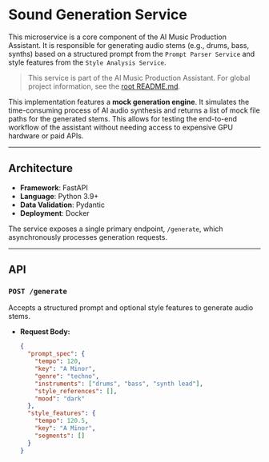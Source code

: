 # Sound Generation Service

This microservice is a core component of the AI Music Production Assistant. It is responsible for generating audio stems (e.g., drums, bass, synths) based on a structured prompt from the `Prompt Parser Service` and style features from the `Style Analysis Service`.

> This service is part of the AI Music Production Assistant. For global project information, see the [root README.md](../../README.md).

This implementation features a **mock generation engine**. It simulates the time-consuming process of AI audio synthesis and returns a list of mock file paths for the generated stems. This allows for testing the end-to-end workflow of the assistant without needing access to expensive GPU hardware or paid APIs.

---

## Architecture

-   **Framework**: FastAPI
-   **Language**: Python 3.9+
-   **Data Validation**: Pydantic
-   **Deployment**: Docker

The service exposes a single primary endpoint, `/generate`, which asynchronously processes generation requests.

---

## API

### `POST /generate`

Accepts a structured prompt and optional style features to generate audio stems.

-   **Request Body:**
    ```json
    {
      "prompt_spec": {
        "tempo": 120,
        "key": "A Minor",
        "genre": "techno",
        "instruments": ["drums", "bass", "synth lead"],
        "style_references": [],
        "mood": "dark"
      },
      "style_features": {
        "tempo": 120.5,
        "key": "A Minor",
        "segments": []
      }
    }
